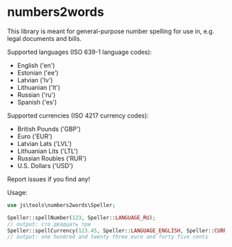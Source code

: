 numbers2words
=============
This library is meant for general-purpose number spelling for use in, e.g. legal documents and bills.

Supported languages (ISO 639-1 language codes):
* English ('en')
* Estonian ('ee')
* Latvian ('lv')
* Lithuanian ('lt')
* Russian ('ru')
* Spanish ('es')

Supported currencies (ISO 4217 currency codes):
* British Pounds ('GBP')
* Euro ('EUR')
* Latvian Lats ('LVL')
* Lithuanian Lits ('LTL')
* Russian Roubles ('RUR')
* U.S. Dollars ('USD')

Report issues if you find any!

Usage:
```php
use js\tools\numbers2words\Speller;

Speller::spellNumber(123, Speller::LANGUAGE_RU);
// output: сто двадцать три
Speller::spellCurrency(123.45, Speller::LANGUAGE_ENGLISH, Speller::CURRENCY_EURO, true, true);
// output: one hundred and twenty three euro and forty five cents
```
